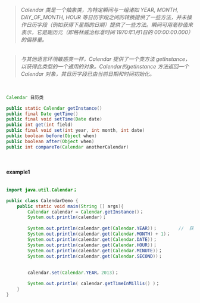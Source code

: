 > ###### Calendar 类是一个抽象类，为特定瞬间与一组诸如 YEAR,  MONTH,  DAY_OF_MONTH,  HOUR 等日历字段之间的转换提供了一些方法，并未操作日历字段（例如获得下星期的日期）提供了一些方法。瞬间可用毫秒值来表示，它是距历元（即格林威治标准时间 1970年1月1日的 00:00:00.000）的偏移量。

> ###### 与其他语言环境敏感类一样，Calendar 提供了一个类方法 getInstance， 以获得此类型的一个通用的对象。Calendar的getInstance 方法返回一个 Calendar 对象，其日历字段已由当前日期和时间初始化。

```java

Calendar 日历类

public static Calendar getInstance()
public final Date getTime()
public final void setTime(Date date)
public int get(int field)
public final void set(int year, int month, int date)
public boolean before(Object when)
public boolean after(Object when)
public int compareTo(Calendar anotherCalendar)

```

<br>

#### example1

```java

import java.util.Calendar；

public class CalendarDemo {
    public static void main(String [] args){
        Calendar calendar = Calendar.getInstance()；
        System.out.println(calendar)；        
        
        System.out.println(calendar.get(Calendar.YEAR))；        //  获取年份
        System.out.println(calendar.get(Calendar.MONTH) + 1)；           //  当前月份加1 ， 因为程序月是从0开始的
        System.out.println(calendar.get(Calendar.DATE))；                
        System.out.println(calendar.get(Calendar.HOUR))；                
        System.out.println(calendar.get(Calendar.MINUTE))；                
        System.out.println(calendar.get(Calendar.SECOND))；      
        
        
        calendar.set(Calendar.YEAR，2013)；          

        System.out.println( calendar.getTimeInMillis() )；        
    }
}


```

